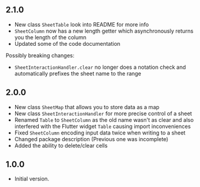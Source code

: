 ## 2.1.0

- New class `SheetTable` look into README for more info
- `SheetColumn` now has a new length getter which asynchronously returns you the length of the column
- Updated some of the code documentation

Possibly breaking changes:
- `SheetInteractionHandler.clear` no longer does a notation check and automatically prefixes the sheet name to the range

## 2.0.0

- New class `SheetMap` that allows you to store data as a map
- New class `SheetInteractionHandler` for more precise control of a sheet
- Renamed `Table` to `SheetColumn` as the old name wasn't as clear and also interfered with the Flutter widget `Table` causing import inconveniences
- Fixed `SheetColumn` encoding input data twice when writing to a sheet
- Changed package description (Previous one was incomplete)
- Added the ability to delete/clear cells


## 1.0.0

- Initial version.
